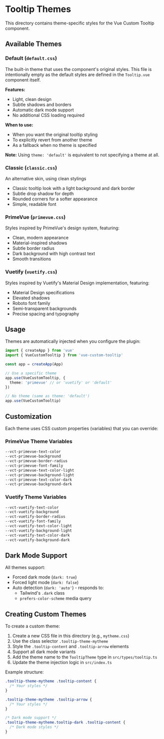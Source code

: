 # Tooltip Themes

This directory contains theme-specific styles for the Vue Custom Tooltip component.

## Available Themes

### Default (`default.css`)
The built-in theme that uses the component's original styles. This file is intentionally empty as the default styles are defined in the `Tooltip.vue` component itself.

**Features:**
- Light, clean design
- Subtle shadows and borders
- Automatic dark mode support
- No additional CSS loading required

**When to use:**
- When you want the original tooltip styling
- To explicitly revert from another theme
- As a fallback when no theme is specified

**Note:** Using `theme: 'default'` is equivalent to not specifying a theme at all.

### Classic (`classic.css`)
An alternative skin, using clean stylings
- Classic tooltip look with a light background and dark border
- Subtle drop shadow for depth
- Rounded corners for a softer appearance
- Simple, readable font

### PrimeVue (`primevue.css`)
Styles inspired by PrimeVue's design system, featuring:
- Clean, modern appearance
- Material-inspired shadows
- Subtle border radius
- Dark background with high contrast text
- Smooth transitions

### Vuetify (`vuetify.css`)
Styles inspired by Vuetify's Material Design implementation, featuring:
- Material Design specifications
- Elevated shadows
- Roboto font family
- Semi-transparent backgrounds
- Precise spacing and typography

## Usage

Themes are automatically injected when you configure the plugin:

```typescript
import { createApp } from 'vue'
import { VueCustomTooltip } from 'vue-custom-tooltip'

const app = createApp(App)

// Use a specific theme
app.use(VueCustomTooltip, {
  theme: 'primevue' // or 'vuetify' or 'default'
})

// No theme (same as theme: 'default')
app.use(VueCustomTooltip)
```

## Customization

Each theme uses CSS custom properties (variables) that you can override:

### PrimeVue Theme Variables
```css
--vct-primevue-text-color
--vct-primevue-background
--vct-primevue-border-radius
--vct-primevue-font-family
--vct-primevue-text-color-light
--vct-primevue-background-light
--vct-primevue-text-color-dark
--vct-primevue-background-dark
```

### Vuetify Theme Variables
```css
--vct-vuetify-text-color
--vct-vuetify-background
--vct-vuetify-border-radius
--vct-vuetify-font-family
--vct-vuetify-text-color-light
--vct-vuetify-background-light
--vct-vuetify-text-color-dark
--vct-vuetify-background-dark
```

## Dark Mode Support

All themes support:
- Forced dark mode (`dark: true`)
- Forced light mode (`dark: false`)
- Auto detection (`dark: 'auto'`) - responds to:
  - Tailwind's `.dark` class
  - `prefers-color-scheme` media query

## Creating Custom Themes

To create a custom theme:

1. Create a new CSS file in this directory (e.g., `mytheme.css`)
2. Use the class selector `.tooltip-theme-mytheme`
3. Style the `.tooltip-content` and `.tooltip-arrow` elements
4. Support all dark mode variants
5. Add the theme name to the `TooltipTheme` type in `src/types/tooltip.ts`
6. Update the theme injection logic in `src/index.ts`

Example structure:
```css
.tooltip-theme-mytheme .tooltip-content {
  /* Your styles */
}

.tooltip-theme-mytheme .tooltip-arrow {
  /* Your styles */
}

/* Dark mode support */
.tooltip-theme-mytheme.tooltip-dark .tooltip-content {
  /* Dark mode styles */
}
```
